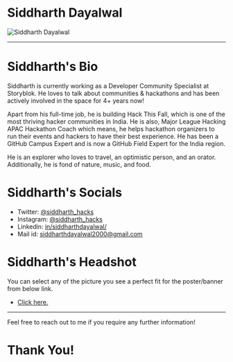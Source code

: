 # Siddharth Dayalwal

![Siddharth Dayalwal](https://user-images.githubusercontent.com/41017419/208169163-3ad9c690-ebab-4d6d-8655-f4f3c3d8aa87.png)

- - -

# Siddharth's Bio

Siddharth is currently working as a Developer Community Specialist at Storyblok. He loves to talk about communities & hackathons and has been actively involved in the space for 4+ years now! 

Apart from his full-time job, he is building Hack This Fall, which is one of the most thriving hacker communities in India. He is also, Major League Hacking APAC Hackathon Coach which means, he helps hackathon organizers to run their events and hackers to have their best experience. He has been a GitHub Campus Expert and is now a GitHub Field Expert for the India region.

He is an explorer who loves to travel, an optimistic person, and an orator. Additionally, he is fond of nature, music, and food.

# Siddharth's Socials

- Twitter: <a href="https://twitter.com/siddharth_hacks/">@siddharth_hacks</a>
- Instagram: <a href="https://www.instagram.com/siddharth_hacks/">@siddharth_hacks</a>
- Linkedin: <a href="https://www.linkedin.com/in/siddharthdayalwal/">in/siddharthdayalwal/</a>
- Mail id: <a href="mailto:siddharthdayalwal2000@gmail.com">siddharthdayalwal2000@gmail.com</a>

# Siddharth's Headshot

You can select any of the picture you see a perfect fit for the poster/banner from below link.
- <a href="https://cutt.ly/Mjn2N27">Click here.</a>

- - -

Feel free to reach out to me if you require any further information!

# Thank You!
